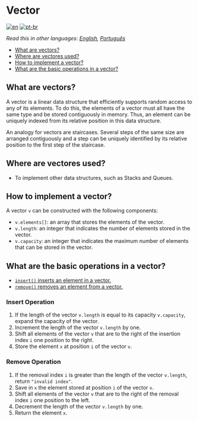 # Vector

[![en](https://img.shields.io/badge/lang-en-red.svg)](./README.md) [![pt-br](https://img.shields.io/badge/lang-pt--br-green.svg)](README.pt-br.md)

_Read this in other languages: [English](README.md), [Português](README.pt-br.md)_

- [What are vectors?](#what-are-vectors)
- [Where are vectores used?](#where-are-vectores-used)
- [How to implement a vector?](#how-to-implement-a-vector)
- [What are the basic operations in a vector?](#what-are-the-basic-operations-in-a-vector)

## What are vectors?

A vector is a linear data structure that efficiently supports random access to
any of its elements. To do this, the elements of a vector must all have the same
type and be stored contiguously in memory. Thus, an element can be uniquely
indexed from its relative position in this data structure.

An analogy for vectors are staircases. Several steps of the same size are
arranged contiguously and a step can be uniquely identified by its relative
position to the first step of the staircase.

## Where are vectores used?

- To implement other data structures, such as Stacks and Queues.

## How to implement a vector?

A vector `v` can be constructed with the following components:

- `v.elements[]`: an array that stores the elements of the vector.
- `v.length`: an integer that indicates the number of elements stored in the vector.
- `v.capacity`: an integer that indicates the maximum number of elements that can be stored in the vector.

## What are the basic operations in a vector?

- [`insert()` inserts an element in a vector.](#insert-operation)
- [`remove()` removes an element from a vector.](#remove-operation)

### Insert Operation

1. If the length of the vector `v.length` is equal to its capacity `v.capacity`, expand the capacity of the vector.
2. Increment the length of the vector `v.length` by one.
3. Shift all elements of the vector `v` that are to the right of the insertion index `i` one position to the right.
4. Store the element `x` at position `i` of the vector `v`.

### Remove Operation

1. If the removal index `i` is greater than the length of the vector `v.length`, return `"invalid index"`.
2. Save in `x` the element stored at position `i` of the vector `v`.
3. Shift all elements of the vector `v` that are to the right of the removal index `i` one position to the left.
4. Decrement the length of the vector `v.length` by one.
5. Return the element `x`.

